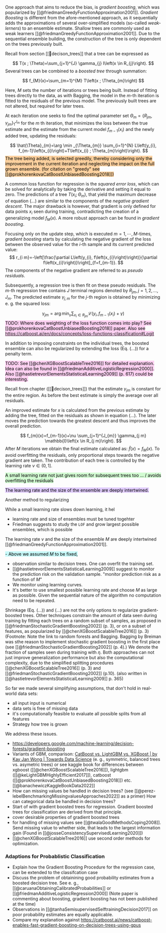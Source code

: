 One approach that aims to reduce the bias, is *gradient boosting*, which was popularized by [[@friedmanGreedyFunctionApproximation2001]]. *Gradient Boosting* is different from the afore-mentioned approach, as it sequentially adds the approximations of several over-simplified models (so-called *weak-lerners*) to an ensemble estimate. Shallow trees are commonly used as weak learners [[@friedmanGreedyFunctionApproximation2001]]. Due to the sequential ensemble building, the construction of the tree is only dependent on the trees previously built. 

Recall from section [[🎄decison_trees]] that a tree can be expressed as

$$
T(x ; \Theta)=\sum_{j=1}^{J} \gamma_{j} I\left(x \in R_{j}\right).
$$
Several trees can be combined to a *boosted tree* through summation:

$$
f_{M}(x)=\sum_{m=1}^{M} T\left(x ; \Theta_{m}\right)
$$

Here, $M$ sets the number of iterations or trees being built. Instead of fitting trees directly to the data, as with Bagging, the model in the $m$-th iteration is fitted to the residuals of the previous model. The previously built trees are not altered, but required for later trees.

At each iteration one seeks to find the optimal parameter set $\Theta_{m}=\left\{R_{j m}, \gamma_{j m}\right\}_{1}^{J_{m}}$ for the $m$ th iteration, that minimizes the loss between the true estimate and the estimate from the current model $f_{m-1}\left(x_{i}\right)$ and the newly added tree, updating the residuals:

$$
\hat{\Theta}_{m}=\arg \min _{\Theta_{m}} \sum_{i=1}^{N} L\left(y_{i}, f_{m-1}\left(x_{i}\right)+T\left(x_{i} ; \Theta_{m}\right)\right).
$$
<mark style="background: #FFB86CA6;">The tree being added, is selected greedily, thereby considering only the improvement in the current iteration and neglecting the impact on the full grown ensemble. (for citation on "greedy" see [[@prokhorenkovaCatBoostUnbiasedBoosting2018]])</mark>

A common loss function for regression is the *squared error loss*, which can be solved for analytically by taking the derivative and setting it equal to zero. The predictions of a tree $T\left(x_{i} ; \Theta_{m}\right)$, that yield the maximum decrease of equation (...) are similar to the components of the *negative gradient descent*. The major drawback is however, that gradient is only defined for data points $x_i$ seen during training, contradicting the creation of a generalizing model $f_{M}(x)$. A more robust approach can be found in *gradient boosting*.

Focusing only on the update step, which is executed $m = 1,\cdots, M$-times, *gradient boosting* starts by calculating the negative gradient of the loss between the observed value for the $i$-th sample and its current predicted value:
$$
r_{i m}=-\left[\frac{\partial L\left(y_{i}, f\left(x_{i}\right)\right)}{\partial f\left(x_{i}\right)}\right]_{f=f_{m-1}}.
$$
The components of the negative gradient are referred to as *pseudo residuals*.

Subsequently, a regression tree is then fit on these pseudo residuals. The $m$-th regression tree contains $J$ terminal regions denoted by $R_{j m}, j=1,2, \ldots, J_{m}$. The predicted estimate $\gamma_{j,m}$ for the $j$-th region is obtained by minimizing e. g. the squared loss:

$$
\gamma_{j m}=\arg \min _{\gamma} \sum_{x_{i} \in R_{j m}} \mathcal{L}\left(y_{i}, f_{m-1}\left(x_{i}\right)+\gamma\right)
$$
<mark style="background: #FFB8EBA6;">TODO: Where does weighting of the loss function comes into play? See [[@prokhorenkovaCatBoostUnbiasedBoosting2018]] paper. Also see https://catboost.ai/en/docs/concepts/loss-functions-classification#Logit </mark>

In addition to imposing constraints on the individual trees,  the boosted ensemble can also be regularized by extending the loss (Eq. (...)) for a penalty term.  

<mark style="background: #FFB8EBA6;">TODO: See [[@chenXGBoostScalableTree2016]] for detailed explanation. Idea can also be found in [[@friedmanAdditiveLogisticRegression2000]]. Also [[@hastietrevorElementsStatisticalLearning2009]] (p. 617) could be interesting. </mark>

Recall from chapter ([[🎄decison_trees]]) that the estimate $\gamma_{jm}$ is constant for the entire region. As before the best estimate is simply the average over all residuals.

An improved estimate for $x$ is calculated from the previous estimate by adding the tree, fitted on the residuals as shown in equation (...). The later moves the prediction towards the greatest descent and thus improves the overall prediction.

$$
f_{m}(x)=f_{m-1}(x)+\nu \sum_{j=1}^{J_{m}} \gamma_{j m} \mathbb{I}\left(x \in R_{j m}\right).
$$
After $M$ iterations we obtain the final estimate calculated as: $\hat{f}(x)=f_{M}(x)$. To avoid overfitting the residuals, only proportional steps towards the negative gradient are taken. The contribution of each tree is controlled by the learning rate $\nu \in \left(0, 1\right]$. 

<mark style="background: #BBFABBA6;">A small learning rate not just gives room for subsequent trees too ... / avoids overfitting the residuals</mark>

<mark style="background: #D2B3FFA6;">The learning rate and the size of the ensemble are deeply intertwined.

Another method to regularizing 


While a small learning rate slows down learning, it hel

- learning rate and size of ensembles must be tuned togehter
- Friedman suggests to study the `LOF` and grow largest possible ensembles, which is possible 

The learning rate $\nu$ and the size of the ensemble $M$ are deeply intertwined [[@friedmanGreedyFunctionApproximation2001]]. 
</mark>

<mark style="background: #ABF7F7A6;">- Above we assumed $M$ to be fixed,
- observation similar to decision trees. One can overfit the training set. 
- [[@hastietrevorElementsStatisticalLearning2009]] suggest to monitor the prediction risk on the validation sample. "monitor prediction risk as a function of $M$" 
- We monitor using learning curves.
- It's better to use smallest possible learning rate and choose $M$ as large as possible. Given the sequential nature of the algorithm no computation need to be repeated.</mark>

Shrinkage (Eq. (...)) and (...) are not the only options to regularize gradient-boosted trees. Other techniques constrain the amount of data seen during training by fitting each trees on a random subset of samples, as proposed in [[@friedmanStochasticGradientBoosting2002]] (p. 3), or on a subset of features, as popularized by [[@chenXGBoostScalableTree2016]] (p. 3) (Footnote: Note the link to random forests and Bagging. Bagging by Breiman was sthe reason to implement stochastic gradient boosting in the first place (see [[@friedmanStochasticGradientBoosting2002]] (p. 4).) We denote the fraction of samples seen during training with $\eta$. Both approaches can not just improve generalization performance but also the computational complexity, due to the simplified splitting procedures [[@chenXGBoostScalableTree2016]] (p. 3) and [[@friedmanStochasticGradientBoosting2002]] (p.10). (also written in [[@hastietrevorElementsStatisticalLearning2009]] p. 365)

So far we made several simplifying assumptions, that don't hold in real-world data sets:
<mark style="background: #FF5582A6;">
- all input input is numerical
- data sets is free of missing data
- it's computationally feasible to evaluate all possible splits from all features
- Strategy how tree is grown
</mark>

We address these issues.
-  https://developers.google.com/machine-learning/decision-forests/gradient-boosting
- Variants of GBM, comparison: [CatBoost vs. LightGBM vs. XGBoost | by Kay Jan Wong | Towards Data Science](https://towardsdatascience.com/catboost-vs-lightgbm-vs-xgboost-c80f40662924) (e. g., symmetric, balanced trees vs. asymetric trees) or see kaggle book for differences between xgboost ([[@chenXGBoostScalableTree2016]]), lightgbm ([[@keLightGBMHighlyEfficient2017]]), catboost ([[@prokhorenkovaCatBoostUnbiasedBoosting2018]]) etc. [[@banachewiczKaggleBookData2022]]
- How can missing values be handled in decision trees? (see [[@perez-lebelBenchmarkingMissingvaluesApproaches2022]] as a primer)
  How can categorical data be handled in decision trees?
- Start of with gradient boosted trees for regression. Gradient boosted trees for classification are derived from that principle.
- cover desirable properties of gradient boosted trees
- for handling of missing values see [[@twalaGoodMethodsCoping2008]]. Send missing value to whether side, that leads to the largest information gain (Found in [[@josseConsistencySupervisedLearning2020]])
- [[@chenXGBoostScalableTree2016]] use second order methods for optimization.

### Adaptions for Probablistic Classification
- Explain how the Gradient Boosting Procedure for the regression case, can be extended to the classifcation case
- Discuss the problem of obtainining good probability estimates from a boosted decision tree. See e. g., [[@caruanaObtainingCalibratedProbabilities]] or [[@friedmanAdditiveLogisticRegression2000]] (Note paper is commenting about boosting, gradient boosting has not been published at the time)
- Observations in [[@tanhaSemisupervisedSelftrainingDecision2017]] on poor probability estimates are equally applicable.
- Compare my explanation against https://catboost.ai/news/catboost-enables-fast-gradient-boosting-on-decision-trees-using-gpus
